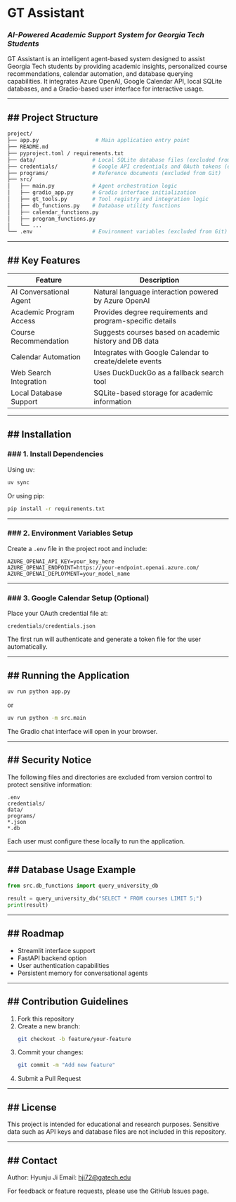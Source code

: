 
# **GT Assistant**
### *AI-Powered Academic Support System for Georgia Tech Students*

GT Assistant is an intelligent agent-based system designed to assist Georgia Tech students by providing academic insights, personalized course recommendations, calendar automation, and database querying capabilities. It integrates Azure OpenAI, Google Calendar API, local SQLite databases, and a Gradio-based user interface for interactive usage.

---

## ## **Project Structure**

```bash
project/
├── app.py                  # Main application entry point
├── README.md
├── pyproject.toml / requirements.txt
├── data/                  # Local SQLite database files (excluded from Git)
├── credentials/           # Google API credentials and OAuth tokens (excluded from Git)
├── programs/              # Reference documents (excluded from Git)
├── src/
│   ├── main.py            # Agent orchestration logic
│   ├── gradio_app.py      # Gradio interface initialization
│   ├── gt_tools.py        # Tool registry and integration logic
│   ├── db_functions.py    # Database utility functions
│   ├── calendar_functions.py
│   ├── program_functions.py
│   └── ...
└── .env                   # Environment variables (excluded from Git)
```

---

## ## **Key Features**

| Feature                  | Description |
|-------------------------|-------------|
| AI Conversational Agent | Natural language interaction powered by Azure OpenAI |
| Academic Program Access | Provides degree requirements and program-specific details |
| Course Recommendation   | Suggests courses based on academic history and DB data |
| Calendar Automation     | Integrates with Google Calendar to create/delete events |
| Web Search Integration  | Uses DuckDuckGo as a fallback search tool |
| Local Database Support  | SQLite-based storage for academic information |

---

## ## **Installation**

### ### 1. Install Dependencies

Using uv:
```bash
uv sync
```

Or using pip:
```bash
pip install -r requirements.txt
```

---

### ### 2. Environment Variables Setup

Create a `.env` file in the project root and include:

```env
AZURE_OPENAI_API_KEY=your_key_here
AZURE_OPENAI_ENDPOINT=https://your-endpoint.openai.azure.com/
AZURE_OPENAI_DEPLOYMENT=your_model_name
```

---

### ### 3. Google Calendar Setup (Optional)

Place your OAuth credential file at:
```
credentials/credentials.json
```
The first run will authenticate and generate a token file for the user automatically.

---

## ## **Running the Application**

```bash
uv run python app.py
```
or

```bash
uv run python -m src.main
```

The Gradio chat interface will open in your browser.

---

## ## **Security Notice**

The following files and directories are excluded from version control to protect sensitive information:

```
.env
credentials/
data/
programs/
*.json
*.db
```

Each user must configure these locally to run the application.

---

## ## **Database Usage Example**

```python
from src.db_functions import query_university_db

result = query_university_db("SELECT * FROM courses LIMIT 5;")
print(result)
```

---

## ## **Roadmap**

- Streamlit interface support
- FastAPI backend option
- User authentication capabilities
- Persistent memory for conversational agents

---

## ## **Contribution Guidelines**

1. Fork this repository  
2. Create a new branch:  
   ```bash
   git checkout -b feature/your-feature
   ```  
3. Commit your changes:  
   ```bash
   git commit -m "Add new feature"
   ```  
4. Submit a Pull Request

---

## ## **License**

This project is intended for educational and research purposes. Sensitive data such as API keys and database files are not included in this repository.

---

## ## **Contact**

Author: Hyunju Ji 
Email: hji72@gatech.edu

For feedback or feature requests, please use the GitHub Issues page.  
